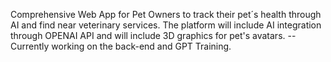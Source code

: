 Comprehensive Web App for Pet Owners to track their pet´s health through AI and find near veterinary services.
The platform will include AI integration through OPENAI API and will include 3D graphics for pet's avatars.
-- Currently working on the back-end and GPT Training. 

